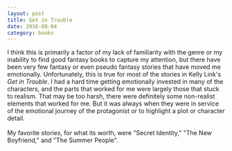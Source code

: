 ```yaml
---
layout: post
title: Get in Trouble 
date: 2016-08-04
category: books
---
```

I think this is primarily a factor of my lack of familiarity with the genre or my inability to find good fantasy books to capture my attention, but there have been very few fantasy or even pseudo fantasy stories that have moved me emotionally. Unfortunately, this is true for most of the stories in Kelly Link's <em>Get in Trouble</em>. I had a hard time getting emotionally invested in many of the characters, and the parts that worked for me were largely those that stuck to realism. That may be too harsh, there were definitely some non-realist elements that worked for me. But it was always when they were in service of the emotional journey of the protagonist or to highlight a plot or character detail.<br/><br/>My favorite stories, for what its worth, were "Secret Identity," "The New Boyfriend," and "The Summer People".
